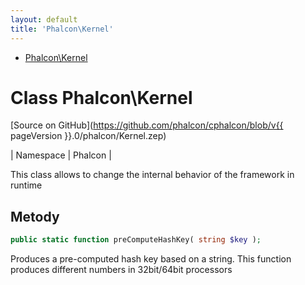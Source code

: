 ```yaml
---
layout: default
title: 'Phalcon\Kernel'
---
```


* [Phalcon\Kernel](#kernel)

<h1 id="kernel">Class Phalcon\Kernel</h1>

[Source on GitHub](https://github.com/phalcon/cphalcon/blob/v{{ pageVersion }}.0/phalcon/Kernel.zep)

| Namespace  | Phalcon |

This class allows to change the internal behavior of the framework in runtime


## Metody

```php
public static function preComputeHashKey( string $key );
```
Produces a pre-computed hash key based on a string. This function produces different numbers in 32bit/64bit processors
